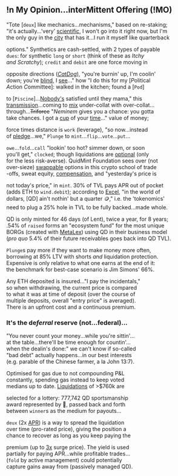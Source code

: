 
## !n My Opinion...interMittent Offering (!MO) 

"Tote [`deux`] like mechanics...mechanisms," based on re-staking;  
"it's actually...'very' [scientific](https://x.com/QuidMint/status/1788634658931908915), I won't go into it right now, but I'm  
 the only guy  in the [city](https://x.com/vibhu/status/1771182771253194766) that has it...I run it myself like
quarterback  

options." Synthetics are cash-settled, with 2 types of payable  
`dues`: for synthetic `long` or `short` (think of these as *Itchy  
and Scratchy*); `credit` and `debit` are one force moving in  

opposite directions ([*CatDog*](https://x.com/QuidMint/status/1786703126470222054)), "you're burnin' up, I'm coolin'  
down; you're [blind](https://www.investopedia.com/terms/b/blind-entry.asp), I [see](https://docs.google.com/document/d/1fD1_rP8GonSUHyRXENDudlzBkkTcAsN7L9IiTrxEuAY/edit)..." how "I do this for my [*P*olitical  
*A*ction *C*ommittee]: walked in the kitchen; found a [`Pod`]  

 to [`Piscine`]...[Nobody's](https://x.com/QuidMint/status/1788581681693106680) satisfied until they mama,"  this  
  [transmission](https://en.wikipedia.org/wiki/Intercarrier_method)...coming to [mix](https://youtu.be/ndQM3kVb06I) under-collat with over-collat...  
through...~~Triforce~~ "*Neminem* gives you a chance: you gotta  
take chances. I got a [cup](https://www.youtube.com/clip/UgkxD0PZbIFBnRlmN6JwqGfKBOTw_OR7j1u4) of your [time](https://www.youtube.com/clip/UgkxIOebF-ScgdWWR7Flp__iDVeG4L22y-PK)..." value of money;  

force times distance is `work` (leverage), "so now...instead  
of [pledge](https://www.investopedia.com/terms/p/pledgedasset.asp)...we," `Plunge` to `mint`...`flip`...`vote`...`put`...

`owe`...`fold`...`call` "lookin' too hot? simmer down, or soon  
you'll get," `clocked`; though liquidations are [optional](https://www.youtube.com/watch?v=1O25uUy90hU) (only   
for the less risk-averse).
QuidMint Foundation sees over (not  
over-sieze) [swappable](https://twitter.com/guil_lambert/status/1772423853316219051) options in this crypto school of trade  
-offs, sweat equity, [compensation](https://www.tabers.com/tabersonline/view/Tabers-Dictionary/730522/all/compensation), and   "yesterday's price is  

not today's price," in `mint`. 30% of TVL pays APR out of pocket  
(adds ETH to `wind.debit`); according to [Excel](https://docs.google.com/spreadsheets/d/1uBG8jJGNCgQArKm4FlcmNuXb1cspG6-PRcDoFaRvQws/),  "in the world of   
dollars, [QD] ain't nothin' but a quarter 🪙," i.e. the 'tokenomics'  
need to plug a 25% hole in TVL to be fully backed...made whole.
 
QD is only minted for 46 days (of Lent), twice a year, for 8 years;  
.54% of `raised` forms an "ecosystem fund" for the most unique  
BORGs (created with [MetaLex]((https://twitter.com/lex_node/status/1760701615424630848))) using QD in their business model  
(*pro quo* 5.4% of their future receivables goes back into QD TVL). 

`Plunge`s pay more if they want to make money more often,  
borrowing at 85% LTV with shorts *and* liquidation protection.  
Expensive is only relative to what one earns at the end of it:  
the benchmark for best-case scenario is Jim Simons' 66%.

Any ETH deposited is insured..."I pay the incidentals,"  
so when withdrawing, the current price is compared  
to what it was at time of deposit (over the course of   
multiple deposits, overall "entry price" is averaged).   
There is an upfront cost and a continuous premium. 

### It's the  de*ferral* reserve (not...federal)...  
"You never count your money...while you're sittin'...  
at the table...there'll be time enough for countin'...  
when the dealin's done:" we can't know if so-called  
"bad debt" actually happens...in our best interests  
(e.g. parable of the Chinese farmer, a la John 13:7).   

Optimised for gas due to not compounding P&L  
constantly, spending gas instead to keep voted  
medians up to date. [Liquidations]([liquidation](https://mirror.xyz/quid.eth/LZ4pS8tVAAkZVSYqJWoihs19cdMhgWESsLr9dIhvL40)) of >$760k are

selected for a lottery: 777,742 QD sportsmanship  
award represented by 👕, passed back and forth  
between `winner`s as the medium for  payouts...

`deux` (2x [APR]((https://x.com/hexonaut/status/1789072324614050035))) is a way to spread the liquidation  
over time (pro-rated price), giving the position a  
chance to recover as long as you keep paying the  

premium (up to [3x](https://x.com/santiagoroel/status/1791114254117998865) surge price). The yield  is used   
partially for paying APR...while profitable trades...  
(`fold` by active management) could potentially   
capture gains away from (passively managed QD).

